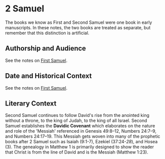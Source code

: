 # 2 Samuel

The books we know as First and Second Samuel were one book in early manuscripts. In these notes, the two books are treated as separate, but remember that this distinction is artificial.

## Authorship and Audience
See the notes on [First Samuel](1_samuel.html#authorship-and-audience).

## Date and Historical Context
See the notes on [First Samuel](1_samuel.html#date-and-historical-context).

## Literary Context
Second Samuel continues to follow David's rise from the anointed king without a throne, to the king of Judah, to the king of all Israel. Second Samuel establishes the **Davidic Covenant** which elaborates on the nature and role of the 'Messiah' referenced in Genesis 49:8–12, Numbers 24:7–9, and Numbers 24:17–19. This Messiah gets woven into many of the prophetic books after 2 Samuel such as Isaiah (9:1-7), Ezekiel (37:24-*28*), and Hosea (3). The genealogy in Matthew 1 is primarily designed to show the reader that Christ is from the line of David and is the Messiah (Matthew 1:23).
